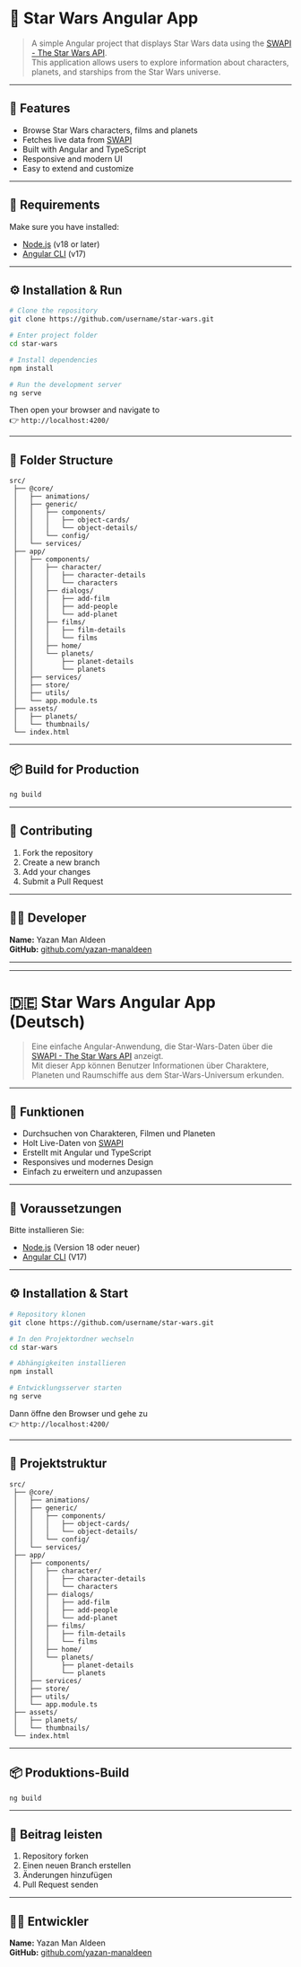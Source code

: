 # 🌌 Star Wars Angular App

> A simple Angular project that displays Star Wars data using the [SWAPI - The Star Wars API](https://swapi.dev/).  
This application allows users to explore information about characters, planets, and starships from the Star Wars universe.

---

## 🚀 Features
- Browse Star Wars characters, films and planets
- Fetches live data from [SWAPI](https://swapi.dev/)
- Built with Angular and TypeScript
- Responsive and modern UI
- Easy to extend and customize

---

## 🧰 Requirements
Make sure you have installed:
- [Node.js](https://nodejs.org/) (v18 or later)
- [Angular CLI](https://angular.io/cli) (v17)

---

## ⚙️ Installation & Run

```bash
# Clone the repository
git clone https://github.com/username/star-wars.git

# Enter project folder
cd star-wars

# Install dependencies
npm install

# Run the development server
ng serve
```

Then open your browser and navigate to  
👉 `http://localhost:4200/`

---

## 🧩 Folder Structure
```text
src/
 ├── @core/
 │   ├── animations/
 │   ├── generic/
 │   │   ├── components/
 │   │   │   ├── object-cards/
 │   │   │   └── object-details/
 │   │   └── config/
 │   └── services/
 ├── app/
 │   ├── components/
 │   │   ├── character/
 │   │   │   ├── character-details
 │   │   │   └── characters
 │   │   ├── dialogs/
 │   │   │   ├── add-film
 │   │   │   ├── add-people
 │   │   │   └── add-planet
 │   │   ├── films/
 │   │   │   ├── film-details
 │   │   │   └── films
 │   │   ├── home/
 │   │   └── planets/
 │   │       ├── planet-details
 │   │       └── planets
 │   ├── services/
 │   ├── store/
 │   ├── utils/
 │   └── app.module.ts
 ├── assets/
 │   ├── planets/
 │   └── thumbnails/
 └── index.html
```

---

## 📦 Build for Production
```bash
ng build
```

---

## 🤝 Contributing
1. Fork the repository
2. Create a new branch
3. Add your changes
4. Submit a Pull Request

---

## 👨‍💻 Developer
**Name:** Yazan Man Aldeen    
**GitHub:** [github.com/yazan-manaldeen](https://github.com/yazan-manaldeen)

---

---

# 🇩🇪 Star Wars Angular App (Deutsch)

> Eine einfache Angular-Anwendung, die Star-Wars-Daten über die [SWAPI - The Star Wars API](https://swapi.dev/) anzeigt.  
Mit dieser App können Benutzer Informationen über Charaktere, Planeten und Raumschiffe aus dem Star-Wars-Universum erkunden.

---

## 🚀 Funktionen
- Durchsuchen von Charakteren, Filmen und Planeten
- Holt Live-Daten von [SWAPI](https://swapi.dev/)
- Erstellt mit Angular und TypeScript
- Responsives und modernes Design
- Einfach zu erweitern und anzupassen

---

## 🧰 Voraussetzungen
Bitte installieren Sie:
- [Node.js](https://nodejs.org/) (Version 18 oder neuer)
- [Angular CLI](https://angular.io/cli) (V17)

---

## ⚙️ Installation & Start

```bash
# Repository klonen
git clone https://github.com/username/star-wars.git

# In den Projektordner wechseln
cd star-wars

# Abhängigkeiten installieren
npm install

# Entwicklungsserver starten
ng serve
```

Dann öffne den Browser und gehe zu  
👉 `http://localhost:4200/`

---

## 🧩 Projektstruktur
```text
src/
 ├── @core/
 │   ├── animations/
 │   ├── generic/
 │   │   ├── components/
 │   │   │   ├── object-cards/
 │   │   │   └── object-details/
 │   │   └── config/
 │   └── services/
 ├── app/
 │   ├── components/
 │   │   ├── character/
 │   │   │   ├── character-details
 │   │   │   └── characters
 │   │   ├── dialogs/
 │   │   │   ├── add-film
 │   │   │   ├── add-people
 │   │   │   └── add-planet
 │   │   ├── films/
 │   │   │   ├── film-details
 │   │   │   └── films
 │   │   ├── home/
 │   │   └── planets/
 │   │       ├── planet-details
 │   │       └── planets
 │   ├── services/
 │   ├── store/
 │   ├── utils/
 │   └── app.module.ts
 ├── assets/
 │   ├── planets/
 │   └── thumbnails/
 └── index.html
```

---

## 📦 Produktions-Build
```bash
ng build
```

---

## 🤝 Beitrag leisten
1. Repository forken
2. Einen neuen Branch erstellen
3. Änderungen hinzufügen
4. Pull Request senden

---

## 👨‍💻 Entwickler
**Name:** Yazan Man Aldeen    
**GitHub:** [github.com/yazan-manaldeen](https://github.com/yazan-manaldeen)
